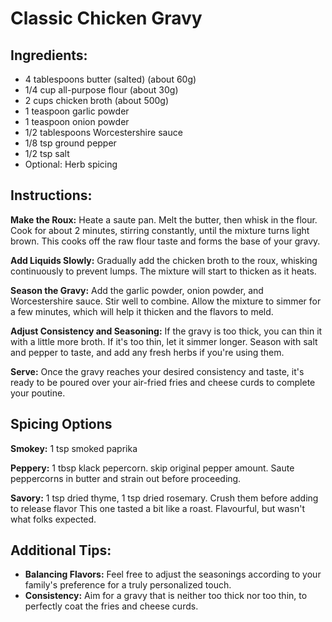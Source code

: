 # Classic Chicken Gravy

## Ingredients:
 * 4 tablespoons butter (salted) (about 60g)
 * 1/4 cup all-purpose flour (about 30g)
 * 2 cups chicken broth (about 500g)
 * 1 teaspoon garlic powder
 * 1 teaspoon onion powder
 * 1/2 tablespoons Worcestershire sauce
 * 1/8 tsp ground pepper
 * 1/2 tsp salt
 * Optional: Herb spicing

## Instructions:
**Make the Roux:** Heate a saute pan. Melt the butter, then whisk in the flour. Cook for about 2 minutes, stirring constantly, until the mixture turns light brown. This cooks off the raw flour taste and forms the base of your gravy.

**Add Liquids Slowly:** Gradually add the chicken broth to the roux, whisking continuously to prevent lumps. The mixture will start to thicken as it heats.

**Season the Gravy:** Add the garlic powder, onion powder, and Worcestershire sauce. Stir well to combine. Allow the mixture to simmer for a few minutes, which will help it thicken and the flavors to meld.

**Adjust Consistency and Seasoning:** If the gravy is too thick, you can thin it with a little more broth. If it's too thin, let it simmer longer. Season with salt and pepper to taste, and add any fresh herbs if you're using them.

**Serve:** Once the gravy reaches your desired consistency and taste, it's ready to be poured over your air-fried fries and cheese curds to complete your poutine.

## Spicing Options
**Smokey:** 1 tsp smoked paprika

**Peppery:** 1 tbsp klack pepercorn. skip original pepper amount. Saute peppercorns in butter and strain out before proceeding.

**Savory:** 1 tsp dried thyme, 1 tsp dried rosemary. Crush them before adding to release flavor
This one tasted a bit like a roast. Flavourful, but wasn't what folks expected.

## Additional Tips:
* **Balancing Flavors:** Feel free to adjust the seasonings according to your family's preference for a truly personalized touch.
* **Consistency:** Aim for a gravy that is neither too thick nor too thin, to perfectly coat the fries and cheese curds.


